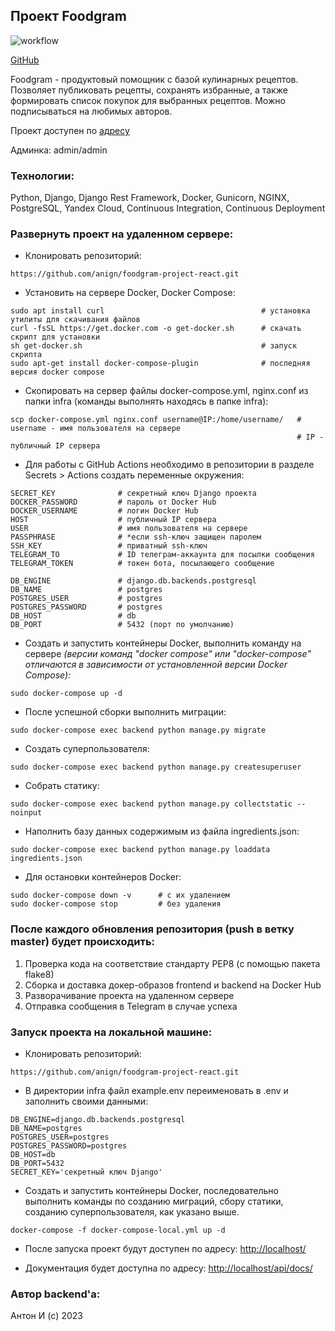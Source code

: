 ## Проект Foodgram

![workflow](https://github.com/anign/foodgram-project-react/actions/workflows/yamdb_workflow.yml/badge.svg)

[GitHub](https://github.com/anign/foodgram-project-react)

Foodgram - продуктовый помощник с базой кулинарных рецептов. Позволяет публиковать рецепты, сохранять избранные, а также
формировать список покупок для выбранных рецептов. Можно подписываться на любимых авторов.

Проект доступен по [адресу](http://158.160.67.49/recipes)

Админка: admin/admin

### Технологии:

Python, Django, Django Rest Framework, Docker, Gunicorn, NGINX, PostgreSQL, Yandex Cloud, Continuous Integration,
Continuous Deployment

### Развернуть проект на удаленном сервере:

- Клонировать репозиторий:

```
https://github.com/anign/foodgram-project-react.git
```

- Установить на сервере Docker, Docker Compose:

```
sudo apt install curl                                   # установка утилиты для скачивания файлов
curl -fsSL https://get.docker.com -o get-docker.sh      # скачать скрипт для установки
sh get-docker.sh                                        # запуск скрипта
sudo apt-get install docker-compose-plugin              # последняя версия docker compose
```

- Скопировать на сервер файлы docker-compose.yml, nginx.conf из папки infra (команды выполнять находясь в папке infra):

```
scp docker-compose.yml nginx.conf username@IP:/home/username/   # username - имя пользователя на сервере
                                                                # IP - публичный IP сервера
```

- Для работы с GitHub Actions необходимо в репозитории в разделе Secrets > Actions создать переменные окружения:

```
SECRET_KEY              # секретный ключ Django проекта
DOCKER_PASSWORD         # пароль от Docker Hub
DOCKER_USERNAME         # логин Docker Hub
HOST                    # публичный IP сервера
USER                    # имя пользователя на сервере
PASSPHRASE              # *если ssh-ключ защищен паролем
SSH_KEY                 # приватный ssh-ключ
TELEGRAM_TO             # ID телеграм-аккаунта для посылки сообщения
TELEGRAM_TOKEN          # токен бота, посылающего сообщение

DB_ENGINE               # django.db.backends.postgresql
DB_NAME                 # postgres
POSTGRES_USER           # postgres
POSTGRES_PASSWORD       # postgres
DB_HOST                 # db
DB_PORT                 # 5432 (порт по умолчанию)
```

- Создать и запустить контейнеры Docker, выполнить команду на сервере
  *(версии команд "docker compose" или "docker-compose" отличаются в зависимости от установленной версии Docker
  Compose):*

```
sudo docker-compose up -d
```

- После успешной сборки выполнить миграции:

```
sudo docker-compose exec backend python manage.py migrate
```

- Создать суперпользователя:

```
sudo docker-compose exec backend python manage.py createsuperuser
```

- Собрать статику:

```
sudo docker-compose exec backend python manage.py collectstatic --noinput
```

- Наполнить базу данных содержимым из файла ingredients.json:

```
sudo docker-compose exec backend python manage.py loaddata ingredients.json
```

- Для остановки контейнеров Docker:

```
sudo docker-compose down -v      # с их удалением
sudo docker-compose stop         # без удаления
```

### После каждого обновления репозитория (push в ветку master) будет происходить:

1. Проверка кода на соответствие стандарту PEP8 (с помощью пакета flake8)
2. Сборка и доставка докер-образов frontend и backend на Docker Hub
3. Разворачивание проекта на удаленном сервере
4. Отправка сообщения в Telegram в случае успеха

### Запуск проекта на локальной машине:

- Клонировать репозиторий:

```
https://github.com/anign/foodgram-project-react.git
```

- В директории infra файл example.env переименовать в .env и заполнить своими данными:

```
DB_ENGINE=django.db.backends.postgresql
DB_NAME=postgres
POSTGRES_USER=postgres
POSTGRES_PASSWORD=postgres
DB_HOST=db
DB_PORT=5432
SECRET_KEY='секретный ключ Django'
```

- Создать и запустить контейнеры Docker, последовательно выполнить команды по созданию миграций, сбору статики,
  созданию суперпользователя, как указано выше.

```
docker-compose -f docker-compose-local.yml up -d
```

- После запуска проект будут доступен по адресу: [http://localhost/](http://localhost/)


- Документация будет доступна по адресу: [http://localhost/api/docs/](http://localhost/api/docs/)

### Автор backend'а:

Антон И (c) 2023